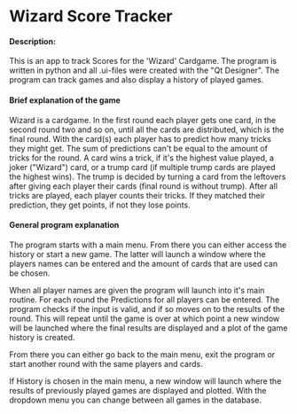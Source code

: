 # Wizard Score Tracker

#### Description:

This is an app to track Scores for the 'Wizard' Cardgame.
The program is written in python and all .ui-files were created with the "Qt Designer".
The program can track games and also display a history of played games.

#### Brief explanation of the game
Wizard is a cardgame. In the first round each player gets one card, in the second round two and so on, until all the cards are distributed, which is the final round. With the card(s) each player has to predict how many tricks they might get. The sum of predictions can't be equal to the amount of tricks for the round. A card wins a trick, if it's the highest value played, a joker ("Wizard") card, or a trump card (if multiple trump cards are played the highest wins). The trump is decided by turning a card from the leftovers after giving each player their cards (final round is without trump).
After all tricks are played, each player counts their tricks. If they matched their prediction, they get points, if not they lose points.

#### General program explanation
The program starts with a main menu. From there you can either access the history or start a new game. The latter will launch a window where the players names can be entered and the amount of cards that are used can be chosen.

When all player names are given the program will launch into it's main routine. For each round the Predictions for all players can be entered. The program checks if the input is valid, and if so moves on to the results of the round. This will repeat until the game is over at which point a new window will be launched where the final results are displayed and a plot of the game history is created.

From there you can either go back to the main menu, exit the program or start another round with the same players and cards.

If History is chosen in the main menu, a new window will launch where the results of previously played games are displayed and plotted. With the dropdown menu you can change between all games in the database.
